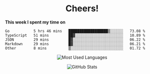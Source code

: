 <h1 align="center">Cheers!</h1>

**This week I spent my time on**
<!--START_SECTION:waka-->

```text
Go           5 hrs 46 mins   ██████████████████▒░░░░░░   73.08 %
TypeScript   51 mins         ██▓░░░░░░░░░░░░░░░░░░░░░░   10.89 %
JSON         29 mins         █▓░░░░░░░░░░░░░░░░░░░░░░░   06.22 %
Markdown     29 mins         █▓░░░░░░░░░░░░░░░░░░░░░░░   06.21 %
Other        8 mins          ▒░░░░░░░░░░░░░░░░░░░░░░░░   01.72 %
```

<!--END_SECTION:waka-->

<p align="center"><img src="https://github-readme-stats.vercel.app/api/top-langs/?username=thnkrn&layout=compact&hide=html&theme=tokyonight" alt="Most Used Languages" /></p>

<p align="center"><img src="https://github-readme-stats.vercel.app/api?username=thnkrn&show_icons=true&count_private=true&theme=tokyonight" alt="GitHub Stats" /></p>

<!-- <p align="center"><a href="https://wakatime.com"><img src="https://wakatime.com/share/@thnkrn/40092326-d1bd-471b-89da-9a7c63939402.png" /></p>
 -->
